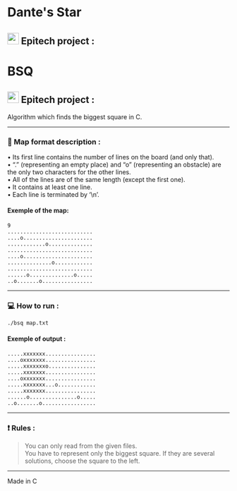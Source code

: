 # Dante's Star

## <img width="26px" src="https://newsroom.ionis-group.com/wp-content/uploads/2018/12/epitech-logo-signature-quadri.png"/> Epitech project :

# BSQ

## <img width="26px" src="https://newsroom.ionis-group.com/wp-content/uploads/2018/12/epitech-logo-signature-quadri.png"/> Epitech project :

Algorithm which finds the biggest square in C.

---

### :pencil: Map format description :
• Its first line contains the number of lines on the board (and only that).
<br>
• “.” (representing an empty place) and “o” (representing an obstacle) are the only two characters for the other lines.
<br>
• All of the lines are of the same length (except the first one).
<br>
• It contains at least one line.
<br>
• Each line is terminated by ‘\n’.

#### Exemple of the map:
```
9
...........................
....o......................
............o..............
...........................
....o......................
..............o............
...........................
......o..............o.....
..o.......o................
```

---

### :computer: How to run :
```
./bsq map.txt
```

#### Exemple of output :
```
.....xxxxxxx................
....oxxxxxxx................
.....xxxxxxxo...............
.....xxxxxxx................
....oxxxxxxx................
.....xxxxxxx...o............
.....xxxxxxx................
......o...............o.....
..o.......o.................
```

---

### :exclamation: Rules :
> You can only read from the given files. <br>
> You have to represent only the biggest square. If they are several solutions, choose the square to the left.

---

Made in C

